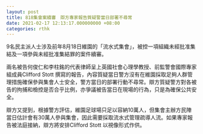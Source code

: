 ```yaml
---
layout: post
title: 818集會案續審　辯方專家報告質疑警當日部署不尋常
date: 2021-02-17 12:13:17.000000000 +08:00
categories: rthk
---
```


9名民主派人士涉及前年8月18日維園的「流水式集會」，被控一項組織未經批准集結及一項參與未經批准集結罪的案件續審。

兩名被告何俊仁和李柱銘的代表律師呈上英國社會心理學教授、前監警會國際專家組成員Clifford Stott 撰寫的報告，內容質疑當日警方沒有在維園採取足夠人群管理措施確保參與集會人士安全，警方當日的部署行動不尋常。辯方質疑警方對各被告的拘捕和檢控是否合乎比例，亦爭議被告當日在現場的行為，只是為確保公共安全。

辯方又提到，根據警方評估，維園足球場只足以容納10萬人，但集會主辦方民陣當日估計會有30萬人參與集會，因此需要採取流水式管理疏導人流。如果專家報告被法庭接納，辯方將安排Clifford Stott 以視像形式作供。
